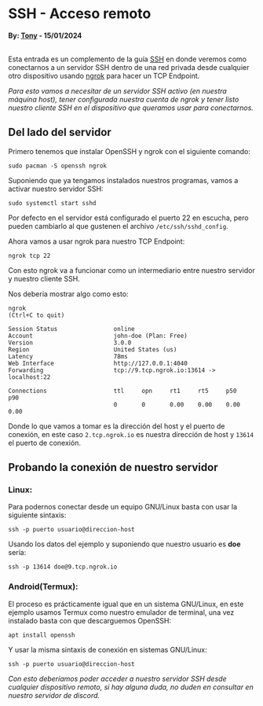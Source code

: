 # SSH - Acceso remoto

<b>By: <a href="https://github.com/msh-dv" target="_blank">Tony</a> - 15/01/2024</b>
<br>
<br>

Esta entrada es un complemento de la guía [SSH](ssh-guia.html) en donde veremos como conectarnos 
a un servidor SSH dentro de una red privada desde cualquier otro dispositivo usando 
[ngrok](https://ngrok.com/docs/) para hacer un TCP Endpoint.

*Para esto vamos a necesitar de un servidor SSH activo (en nuestra máquina host), tener configurada nuestra cuenta de ngrok y tener listo nuestro cliente SSH en el dispositivo que queramos usar para conectarnos.*

## Del lado del servidor

Primero tenemos que instalar OpenSSH y ngrok con el siguiente comando:
```
sudo pacman -S openssh ngrok
```


Suponiendo que ya tengamos instalados nuestros programas, vamos a activar nuestro servidor SSH:

```
sudo systemctl start sshd
```
Por defecto en el servidor está configurado el puerto 22 en escucha, pero pueden cambiarlo al que gustenen el archivo `/etc/ssh/sshd_config`.

Ahora vamos a usar ngrok para nuestro TCP Endpoint:

```
ngrok tcp 22
```
Con esto ngrok va a funcionar como un intermediario entre nuestro servidor y nuestro cliente SSH.

Nos debería mostrar algo como esto:

```
ngrok                                                                   (Ctrl+C to quit)

Session Status                online
Account                       john-doe (Plan: Free)
Version                       3.0.0
Region                        United States (us)
Latency                       78ms
Web Interface                 http://127.0.0.1:4040
Forwarding                    tcp://9.tcp.ngrok.io:13614 -> localhost:22

Connections                   ttl     opn     rt1     rt5     p50     p90
                              0       0       0.00    0.00    0.00    0.00
```
Donde lo que vamos a tomar es la dirección del host y el puerto de conexión, en este caso `2.tcp.ngrok.io` es nuestra
dirección de host y `13614` el puerto de conexión.

## Probando la conexión de nuestro servidor

### Linux:

Para podernos conectar desde un equipo GNU/Linux basta con usar la siguiente sintaxis:

```
ssh -p puerto usuario@direccion-host
```
Usando los datos del ejemplo y suponiendo que nuestro usuario es **doe** sería:

```
ssh -p 13614 doe@9.tcp.ngrok.io
```

### Android(Termux):

El proceso es prácticamente igual que en un sistema GNU/Linux, en este ejemplo usamos Termux como nuestro emulador de terminal,
una vez instalado basta con que descarguemos OpenSSH:

```
apt install openssh
```
Y usar la misma sintaxis de conexión en sistemas GNU/Linux:

```
ssh -p puerto usuario@direccion-host
```
*Con esto deberíamos poder acceder a nuestro servidor SSH desde cualquier dispositivo remoto, si hay alguna duda, no duden en
consultar en nuestro servidor de discord.*
